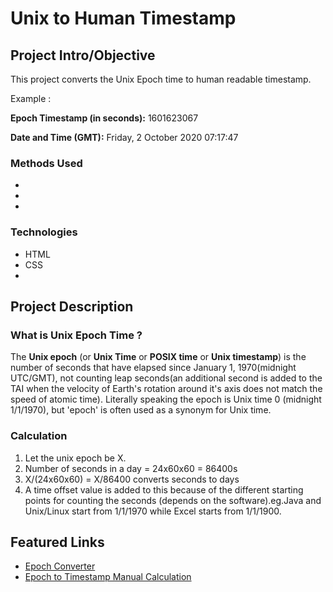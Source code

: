 # Unix to Human Timestamp

## Project Intro/Objective
This project converts the Unix Epoch time to human readable timestamp.

Example :

<strong>Epoch Timestamp (in seconds):</strong> 1601623067

<strong>Date and Time (GMT):</strong> Friday, 2 October 2020 07:17:47

### Methods Used
*
*
*

### Technologies
* HTML
* CSS
*

## Project Description

### What is Unix Epoch Time ?
The <strong>Unix epoch</strong> (or <strong>Unix Time</strong> or <strong>POSIX time</strong> or <strong>Unix timestamp</strong>) is the number of seconds that have elapsed since January 1, 1970(midnight UTC/GMT), not counting leap seconds(an additional second is added to the TAI when the velocity of Earth's rotation around it's axis does not match the speed of atomic time). Literally speaking the epoch is Unix time 0 (midnight 1/1/1970), but 'epoch' is often used as a synonym for Unix time. 

### Calculation
1. Let the unix epoch be X.
2. Number of seconds in a day = 24x60x60 = 86400s
3. X/(24x60x60) = X/86400 converts seconds to days
4. A time offset value is added to this because of the different starting points for counting the seconds (depends on the software).eg.Java and Unix/Linux start from 1/1/1970 while Excel starts from 1/1/1900.


## Featured Links
* [Epoch Converter](https://www.epochconverter.com)
* [Epoch to Timestamp Manual Calculation](https://www.quora.com/How-do-I-convert-epoch-time-to-a-date-manually)
